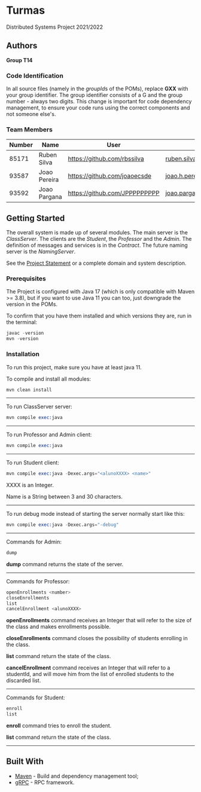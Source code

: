 # Turmas

Distributed Systems Project 2021/2022

## Authors

**Group T14**

### Code Identification

In all source files (namely in the *groupId*s of the POMs), replace __GXX__ with your group identifier. The group
identifier consists of a G and the group number - always two digits. This change is important for code dependency
management, to ensure your code runs using the correct components and not someone else's.

### Team Members


| Number | Name              | User                             | Email                               |
|--------|-------------------|----------------------------------|-------------------------------------|
| 85171  | Ruben Silva       | <https://github.com/rbssilva>    | <ruben.silva@tecnico.ulisboa.pt>    |
| 93587  | Joao Pereira      | <https://github.com/joaoecsde>   | <joao.h.pereira@tecnico.ulisboa.pt> |
| 93592  | Joao Pargana      | <https://github.com/JPPPPPPPPP>  | <joao.pargana@tecnico.ulisboa.pt>   |

## Getting Started

The overall system is made up of several modules. The main server is the _ClassServer_. The clients are the _Student_,
the _Professor_ and the _Admin_. The definition of messages and services is in the _Contract_. The future naming server
is the _NamingServer_.

See the [Project Statement](https://github.com/tecnico-distsys/Turmas) or a complete domain and system description.

### Prerequisites

The Project is configured with Java 17 (which is only compatible with Maven >= 3.8), but if you want to use Java 11 you
can too, just downgrade the version in the POMs.

To confirm that you have them installed and which versions they are, run in the terminal:

```s
javac -version
mvn -version
```

### Installation

To run this project, make sure you have at least java 11.

To compile and install all modules:

```s
mvn clean install
```
---
To run ClassServer server:

```s
mvn compile exec:java
```
---

To run Professor and Admin client:

```s
mvn compile exec:java
```
---

To run Student client:
```s
mvn compile exec:java -Dexec.args="<alunoXXXX> <name>"
```
XXXX is an Integer.

Name is a String between 3 and 30 characters.

---
To run debug mode instead of starting the server normally start like this:
```s
mvn compile exec:java -Dexec.args="-debug"
```

---
Commands for Admin:
```s
dump
```
**dump** command returns the state of the server.

---
Commands for Professor:
```s
openEnrollments <number>
closeEnrollments
list
cancelEnrollment <alunoXXXX>
```
**openEnrollments** command receives an Integer that will refer to the size of the class and makes enrollments possible.

**closeEnrollments** command closes the possibility of students enrolling in the class.

**list** command return the state of the class.

**cancelEnrollment** command receives an Integer that will refer to a studentId, and will move him from the list of enrolled students to the discarded list.

---
Commands for Student:
```s
enroll
list
```
**enroll** command tries to enroll the student.

**list** command return the state of the class.

---
## Built With

* [Maven](https://maven.apache.org/) - Build and dependency management tool;
* [gRPC](https://grpc.io/) - RPC framework.
